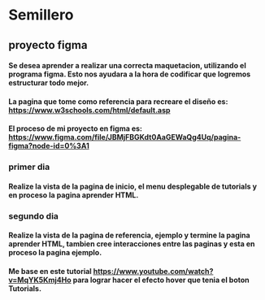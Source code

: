 # Semillero
## proyecto figma
#### Se desea aprender a realizar una correcta maquetacion, utilizando el programa figma. Esto nos ayudara a la hora de codificar que logremos estructurar todo mejor.
#### La pagina que tome como referencia para recreare el diseño es: https://www.w3schools.com/html/default.asp
#### El proceso de mi proyecto en figma es: https://www.figma.com/file/JBMjFBGKdt0AaGEWaQg4Uq/pagina-figma?node-id=0%3A1
### primer dia 
#### Realize la vista de la pagina de inicio, el menu desplegable de tutorials y en proceso la pagina aprender HTML.
### segundo dia 
#### Realize la vista de la pagina de referencia, ejemplo y termine la pagina aprender HTML, tambien cree interacciones entre las paginas y esta en proceso la pagina ejemplo.
#### Me base en este tutorial https://www.youtube.com/watch?v=MqYK5Kmj4Ho para lograr hacer el efecto hover que tenia el boton Tutorials.



